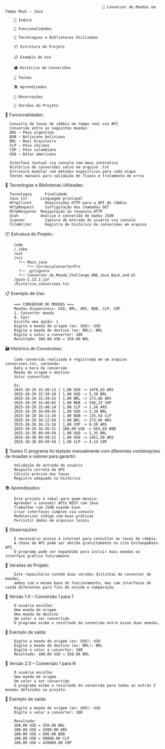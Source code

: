                                                 💱 Conversor de Moedas em Tempo Real – Java

        📑 Índice
        
        🚀 Funcionalidades
        
        🧰 Tecnologias e Bibliotecas Utilizadas
        
        📦 Estrutura do Projeto
        
        📋 Exemplo de Uso
        
        🗃️ Histórico de Conversões
        
        🧪 Testes
        
        📚 Aprendizados
        
        📌 Observações
        
        🧭 Versões do Projeto


🚀 Funcionalidades:

      Consulta de taxas de câmbio em tempo real via API
      Conversão entre as seguintes moedas:
      ARS – Peso argentino
      BOB – Boliviano boliviano
      BRL – Real brasileiro
      CLP – Peso chileno
      COP – Peso colombiano
      USD – Dólar americano
      
      Interface textual via console com menu interativo
      Histórico de conversões salvo em arquivo .txt
      Estrutura modular com métodos específicos para cada etapa
      Testes manuais para validação de fluxos e tratamento de erros

🧰 Tecnologias e Bibliotecas Utilizadas:

      Tecnologia	  Finalidade
      Java 11+	    Linguagem principal
      HttpClient	  Requisições HTTP para a API de câmbio
      HttpRequest	  Configuração das chamadas GET
      HttpResponse	Manipulação da resposta HTTP
      Gson	        Análise e conversão de dados JSON
      Scanner	      Captura de entrada do usuário via console
      FileWriter	  Registro de histórico de conversões em arquivo

📦 Estrutura do Projeto:

        Code
        /.idea
        /out
        /src
          └── Main.java
              └── CorrencyConverterPro
          └── .gitignore
          └── Conversor_de_Moeda_Challenge_ONE_Java_Back_end.ml 
        /gson-2.13.2.jar
        /historico_conversoes.txt


📋 Exemplo de Uso:

        === CONVERSOR DE MOEDAS ===
        Moedas disponíveis: USD, BRL, ARS, BOB, CLP, COP
        1. Converter moeda
        0. Sair
        Escolha uma opção: 1
        Digite a moeda de origem (ex: USD): USD
        Digite a moeda de destino (ex: BRL): BRL
        Digite o valor a converter: 100
        Resultado: 100.00 USD = 550.00 BRL

🗃️ Histórico de Conversões:

        Cada conversão realizada é registrada em um arquivo conversoes.txt, contendo:
        Data e hora da conversão
        Moeda de origem e destino
        Valor convertido
        
        Ex:
        2025-10-29 15:30:13 | 1,00 USD -> 1470,83 ARS
        2025-10-29 15:39:19 | 1,00 USD -> 5,38 BRL
        2025-10-29 15:39:42 | 1,00 BRL -> 273,60 ARS
        2025-10-29 15:40:02 | 1,00 BOB -> 556,23 COP
        2025-10-29 15:40:14 | 1,00 CLP -> 1,56 ARS
        2025-10-29 16:09:45 | 1,00 USD -> 5,38 BRL
        2025-10-29 16:11:26 | 1,00 BOB -> 135,54 CLP
        2025-10-29 16:12:56 | 1,00 BRL -> 273,60 ARS
        2025-10-29 16:15:16 | 1,00 COP -> 0,38 ARS
        2025-10-29 16:26:31 | 100,00 USD -> 693,69 BOB
        2025-10-30 09:49:59 | 1,00 USD -> 5,35 BRL
        2025-10-30 09:50:31 | 1,00 USD -> 1451,50 ARS
        2025-10-30 09:50:56 | 1,00 CLP -> 4,14 COP

🧪 Testes
    O programa foi testado manualmente com diferentes combinações de moedas e valores para garantir:
    
        Validação de entrada do usuário
        Resposta correta da API
        Cálculo preciso das taxas
        Registro adequado no histórico

📚 Aprendizados:
    
        Este projeto é ideal para quem deseja:
        Aprender a consumir APIs REST com Java
        Trabalhar com JSON usando Gson
        Criar interfaces simples via console
        Modularizar código com boas práticas
        Persistir dados em arquivos locais

📌 Observações:
    
        É necessário acesso à internet para consultar as taxas de câmbio.
        A chave da API pode ser obtida gratuitamente no site ExchangeRate-API.
        O programa pode ser expandido para incluir mais moedas ou interface gráfica futuramente.

🧭 Versões do Projeto:
    
        Este repositório contém duas versões distintas do conversor de moedas, 
        ambas com a mesma base de funcionamento, mas com interfaces de saída diferentes para fins de estudo e comparação.

🔹 Versão 1.0 – Conversão 1 para 1
    
        O usuário escolhe:
        Uma moeda de origem
        Uma moeda de destino
        Um valor a ser convertido
        O programa exibe o resultado da conversão entre essas duas moedas.

📌 Exemplo de saída:
    
        Digite a moeda de origem (ex: USD): USD
        Digite a moeda de destino (ex: BRL): BRL
        Digite o valor a converter: 100
        Resultado: 100.00 USD = 550.00 BRL

🔸 Versão 2.0 – Conversão 1 para N

        O usuário escolhe:
        Uma moeda de origem
        Um valor a ser convertido
        O programa exibe o resultado da conversão para todas as outras 5 moedas definidas no projeto.

📌 Exemplo de saída:

        Digite a moeda de origem (ex: USD): USD
        Digite o valor a converter: 100
        
        Resultado:
        100.00 USD = 550.00 BRL
        100.00 USD = 9200.00 ARS
        100.00 USD = 690.00 BOB
        100.00 USD = 89000.00 CLP
        100.00 USD = 420000.00 COP
